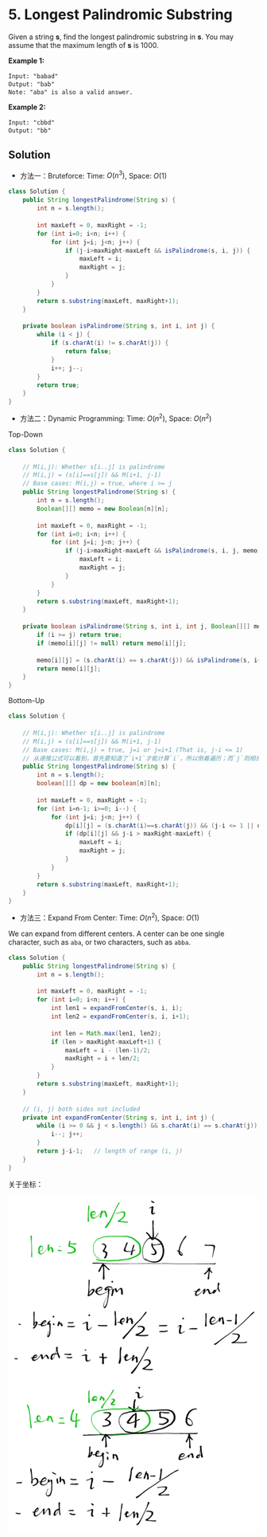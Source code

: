 # 5. Longest Palindromic Substring

Given a string **s**, find the longest palindromic substring in **s**. You may assume that the maximum length of **s** is 1000.

**Example 1:**

```
Input: "babad"
Output: "bab"
Note: "aba" is also a valid answer.
```

**Example 2:**

```
Input: "cbbd"
Output: "bb"
```

## Solution

- 方法一：Bruteforce: Time: $O(n^3)$, Space: $O(1)$ 

```java
class Solution {
    public String longestPalindrome(String s) {
        int n = s.length();
        
        int maxLeft = 0, maxRight = -1;
        for (int i=0; i<n; i++) {
            for (int j=i; j<n; j++) {
                if (j-i>maxRight-maxLeft && isPalindrome(s, i, j)) {
                    maxLeft = i;
                    maxRight = j;
                }
            }
        }
        return s.substring(maxLeft, maxRight+1);
    }
    
    private boolean isPalindrome(String s, int i, int j) {
        while (i < j) {
            if (s.charAt(i) != s.charAt(j)) {
                return false;
            }
            i++; j--;
        }
        return true;
    }
}
```

- 方法二：Dynamic Programming: Time: $O(n^2)$, Space: $O(n^2)$ 

Top-Down

```java
class Solution {
    
    // M(i,j): Whether s[i..j] is palindrome
    // M(i,j) = (s[i]==s[j]) && M(i+1, j-1)
    // Base cases: M(i,j) = true, where i >= j
    public String longestPalindrome(String s) {
        int n = s.length();
        Boolean[][] memo = new Boolean[n][n];
        
        int maxLeft = 0, maxRight = -1;
        for (int i=0; i<n; i++) {
            for (int j=i; j<n; j++) {
                if (j-i>maxRight-maxLeft && isPalindrome(s, i, j, memo)) {
                    maxLeft = i;
                    maxRight = j;
                }
            }
        }
        return s.substring(maxLeft, maxRight+1);
    }
    
    private boolean isPalindrome(String s, int i, int j, Boolean[][] memo) {
        if (i >= j) return true;
        if (memo[i][j] != null) return memo[i][j];
        
        memo[i][j] = (s.charAt(i) == s.charAt(j)) && isPalindrome(s, i+1, j-1, memo);
        return memo[i][j];
    }
}
```

Bottom-Up

```java
class Solution {
    
    // M(i,j): Whether s[i..j] is palindrome
    // M(i,j) = (s[i]==s[j]) && M(i+1, j-1)
    // Base cases: M(i,j) = true, j=i or j=i+1 (That is, j-i <= 1)
    // 从递推公式可以看到，首先要知道了`i+1`才能计算`i`，所以倒着遍历；而`j`则相反，因此正着遍历
    public String longestPalindrome(String s) {
        int n = s.length();
        boolean[][] dp = new boolean[n][n];
        
        int maxLeft = 0, maxRight = -1;
        for (int i=n-1; i>=0; i--) {
            for (int j=i; j<n; j++) {
                dp[i][j] = (s.charAt(i)==s.charAt(j)) && (j-i <= 1 || dp[i+1][j-1]);
                if (dp[i][j] && j-i > maxRight-maxLeft) {
                    maxLeft = i;
                    maxRight = j;
                }
            }
        }
        return s.substring(maxLeft, maxRight+1);
    }
}
```

- 方法三：Expand From Center: Time: $O(n^2)$, Space: $O(1)$

We can expand from different centers. A center can be one single character, such as `aba`, or two characters, such as `abba`.

```java
class Solution {
    public String longestPalindrome(String s) {
        int n = s.length();
        
        int maxLeft = 0, maxRight = -1;
        for (int i=0; i<n; i++) {
            int len1 = expandFromCenter(s, i, i);
            int len2 = expandFromCenter(s, i, i+1);
            
            int len = Math.max(len1, len2);
            if (len > maxRight-maxLeft+1) {
                maxLeft = i - (len-1)/2;
                maxRight = i + len/2;
            }
        }
        return s.substring(maxLeft, maxRight+1);
    }
    
    // (i, j) both sides not included
    private int expandFromCenter(String s, int i, int j) {
        while (i >= 0 && j < s.length() && s.charAt(i) == s.charAt(j)) {
            i--; j++;
        }
        return j-i-1;   // length of range (i, j)
    }
}
```

关于坐标：

![image-20190903232656958](_image/image-20190903232656958.png)